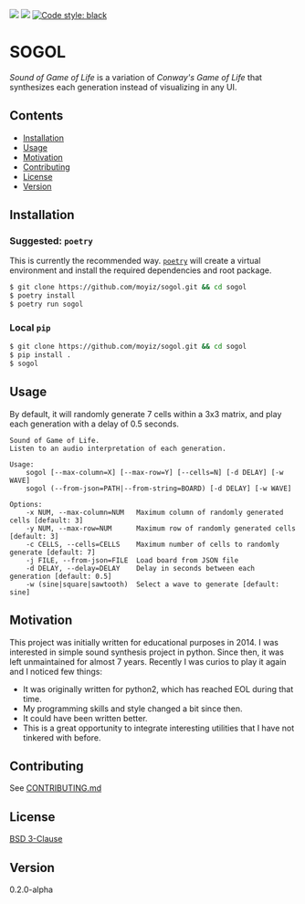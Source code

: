 ![](https://github.com/moyiz/sogol/actions/workflows/test.yml/badge.svg)
![](https://github.com/moyiz/sogol/actions/workflows/lint.yml/badge.svg)
[![Code style: black](https://img.shields.io/badge/code%20style-black-000000.svg)](https://github.com/psf/black) 

# SOGOL
_Sound of Game of Life_ is a variation of _Conway's Game of Life_ that synthesizes each generation instead of visualizing in any UI.

## Contents
- [Installation](#installation)
- [Usage](#usage)
- [Motivation](#motivation)
- [Contributing](#contributing)
- [License](#license)
- [Version](#version)

## Installation

### Suggested: `poetry`
This is currently the recommended way. [`poetry`](https://github.com/python-poetry/poetry) will create a virtual environment and install the required dependencies and root package.
```sh
$ git clone https://github.com/moyiz/sogol.git && cd sogol
$ poetry install
$ poetry run sogol
```

### Local `pip`
```sh
$ git clone https://github.com/moyiz/sogol.git && cd sogol
$ pip install .
$ sogol
```

## Usage
By default, it will randomly generate 7 cells within a 3x3 matrix, and play each generation with a delay of 0.5 seconds. 
```
Sound of Game of Life.
Listen to an audio interpretation of each generation.

Usage:
    sogol [--max-column=X] [--max-row=Y] [--cells=N] [-d DELAY] [-w WAVE]
    sogol (--from-json=PATH|--from-string=BOARD) [-d DELAY] [-w WAVE]

Options:
    -x NUM, --max-column=NUM   Maximum column of randomly generated cells [default: 3]
    -y NUM, --max-row=NUM      Maximum row of randomly generated cells [default: 3]
    -c CELLS, --cells=CELLS    Maximum number of cells to randomly generate [default: 7]
    -j FILE, --from-json=FILE  Load board from JSON file
    -d DELAY, --delay=DELAY    Delay in seconds between each generation [default: 0.5]
    -w (sine|square|sawtooth)  Select a wave to generate [default: sine]
```

## Motivation
This project was initially written for educational purposes in 2014. I was interested in simple sound synthesis project in python. Since then, it was left unmaintained for almost 7 years. Recently I was curios to play it again and I noticed few things:
* It was originally written for python2, which has reached EOL during that time.
* My programming skills and style changed a bit since then.
* It could have been written better.
* This is a great opportunity to integrate interesting utilities that I have not tinkered with before.

## Contributing
See [CONTRIBUTING.md](https://github.com/moyiz/sogol/blob/master/CONTRIBUTING.md)

## License
[BSD 3-Clause](https://github.com/moyiz/sogol/blob/master/LICENSE)

## Version
0.2.0-alpha
